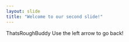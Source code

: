 ```yaml
---
layout: slide
title: "Welcome to our second slide!"
---
```

ThatsRoughBuddy
Use the left arrow to go back!
